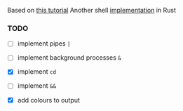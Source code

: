 Based on [this tutorial](https://www.joshmcguigan.com/blog/build-your-own-shell-rust/)
Another shell [implementation](https://github.com/psinghal20/rush) in Rust

### TODO
- [ ] implement pipes `|`
- [ ] implement background processes `&`
- [x] implement `cd`
- [ ] implement `&&`
- [x] add colours to output



